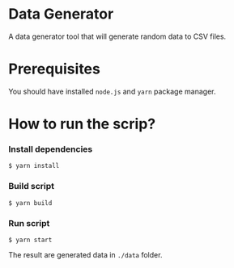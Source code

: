 # Data Generator

A data generator tool that will generate random data to CSV files.

# Prerequisites

You should have installed `node.js` and `yarn` package manager.

# How to run the scrip?

### Install dependencies

```
$ yarn install
```

### Build script

```
$ yarn build
```

### Run script

```
$ yarn start
```

The result are generated data in `./data` folder.